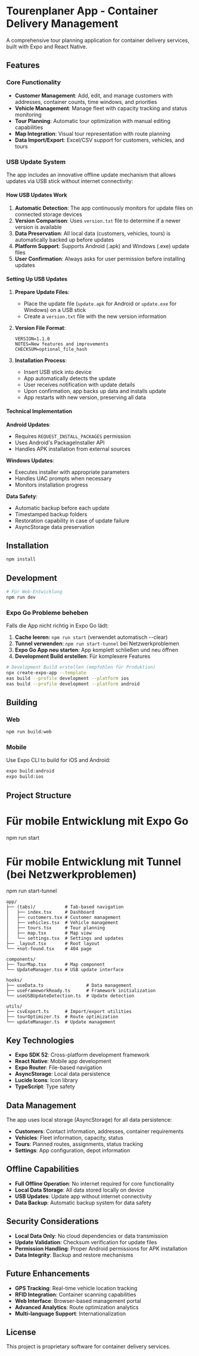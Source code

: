 # Tourenplaner App - Container Delivery Management

A comprehensive tour planning application for container delivery services, built with Expo and React Native.

## Features

### Core Functionality
- **Customer Management**: Add, edit, and manage customers with addresses, container counts, time windows, and priorities
- **Vehicle Management**: Manage fleet with capacity tracking and status monitoring
- **Tour Planning**: Automatic tour optimization with manual editing capabilities
- **Map Integration**: Visual tour representation with route planning
- **Data Import/Export**: Excel/CSV support for customers, vehicles, and tours

### USB Update System
The app includes an innovative offline update mechanism that allows updates via USB stick without internet connectivity:

#### How USB Updates Work
1. **Automatic Detection**: The app continuously monitors for update files on connected storage devices
2. **Version Comparison**: Uses `version.txt` file to determine if a newer version is available
3. **Data Preservation**: All local data (customers, vehicles, tours) is automatically backed up before updates
4. **Platform Support**: Supports Android (.apk) and Windows (.exe) update files
5. **User Confirmation**: Always asks for user permission before installing updates

#### Setting Up USB Updates

1. **Prepare Update Files**:
   - Place the update file (`update.apk` for Android or `update.exe` for Windows) on a USB stick
   - Create a `version.txt` file with the new version information

2. **Version File Format**:
   ```
   VERSION=1.1.0
   NOTES=New features and improvements
   CHECKSUM=optional_file_hash
   ```

3. **Installation Process**:
   - Insert USB stick into device
   - App automatically detects the update
   - User receives notification with update details
   - Upon confirmation, app backs up data and installs update
   - App restarts with new version, preserving all data

#### Technical Implementation

**Android Updates**:
- Requires `REQUEST_INSTALL_PACKAGES` permission
- Uses Android's PackageInstaller API
- Handles APK installation from external sources

**Windows Updates**:
- Executes installer with appropriate parameters
- Handles UAC prompts when necessary
- Monitors installation progress

**Data Safety**:
- Automatic backup before each update
- Timestamped backup folders
- Restoration capability in case of update failure
- AsyncStorage data preservation

## Installation

```bash
npm install
```

## Development

```bash
# Für Web-Entwicklung
npm run dev
```

### Expo Go Probleme beheben

Falls die App nicht richtig in Expo Go lädt:

1. **Cache leeren**: `npm run start` (verwendet automatisch --clear)
2. **Tunnel verwenden**: `npm run start-tunnel` bei Netzwerkproblemen
3. **Expo Go App neu starten**: App komplett schließen und neu öffnen
4. **Development Build erstellen**: Für komplexere Features

```bash
# Development Build erstellen (empfohlen für Produktion)
npx create-expo-app --template
eas build --profile development --platform ios
eas build --profile development --platform android
```

## Building

### Web
```bash
npm run build:web
```

### Mobile
Use Expo CLI to build for iOS and Android:
```bash
expo build:android
expo build:ios
```

## Project Structure

# Für mobile Entwicklung mit Expo Go
npm run start

# Für mobile Entwicklung mit Tunnel (bei Netzwerkproblemen)
npm run start-tunnel
```
app/
├── (tabs)/           # Tab-based navigation
│   ├── index.tsx     # Dashboard
│   ├── customers.tsx # Customer management
│   ├── vehicles.tsx  # Vehicle management
│   ├── tours.tsx     # Tour planning
│   ├── map.tsx       # Map view
│   └── settings.tsx  # Settings and updates
├── _layout.tsx       # Root layout
└── +not-found.tsx    # 404 page

components/
├── TourMap.tsx       # Map component
└── UpdateManager.tsx # USB update interface

hooks/
├── useData.ts                # Data management
├── useFrameworkReady.ts      # Framework initialization
└── useUSBUpdateDetection.ts  # Update detection

utils/
├── csvExport.ts      # Import/export utilities
├── tourOptimizer.ts  # Route optimization
└── updateManager.ts  # Update management
```

## Key Technologies

- **Expo SDK 52**: Cross-platform development framework
- **React Native**: Mobile app development
- **Expo Router**: File-based navigation
- **AsyncStorage**: Local data persistence
- **Lucide Icons**: Icon library
- **TypeScript**: Type safety

## Data Management

The app uses local storage (AsyncStorage) for all data persistence:
- **Customers**: Contact information, addresses, container requirements
- **Vehicles**: Fleet information, capacity, status
- **Tours**: Planned routes, assignments, status tracking
- **Settings**: App configuration, depot information

## Offline Capabilities

- **Full Offline Operation**: No internet required for core functionality
- **Local Data Storage**: All data stored locally on device
- **USB Updates**: Update app without internet connectivity
- **Data Backup**: Automatic backup system for data safety

## Security Considerations

- **Local Data Only**: No cloud dependencies or data transmission
- **Update Validation**: Checksum verification for update files
- **Permission Handling**: Proper Android permissions for APK installation
- **Data Integrity**: Backup and restore mechanisms

## Future Enhancements

- **GPS Tracking**: Real-time vehicle location tracking
- **RFID Integration**: Container scanning capabilities
- **Web Interface**: Browser-based management portal
- **Advanced Analytics**: Route optimization analytics
- **Multi-language Support**: Internationalization

## License

This project is proprietary software for container delivery services.